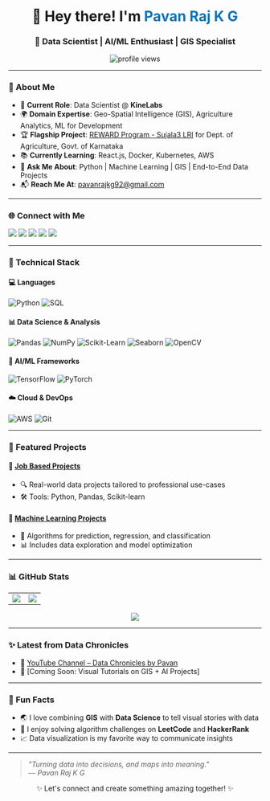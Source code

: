 <h1 align="center">👋 Hey there! I'm <span style="color:#0e75b6">Pavan Raj K G</span></h1>
<h3 align="center">🚀 Data Scientist | AI/ML Enthusiast | GIS Specialist</h3>

<p align="center">
  <img src="https://komarev.com/ghpvc/?username=pavanrajkg04&label=Profile%20Views&color=0e75b6&style=flat" alt="profile views" />
</p>

---

### 🌟 About Me
- 🎯 **Current Role**: Data Scientist @ **KineLabs**
- 🌍 **Domain Expertise**: Geo-Spatial Intelligence (GIS), Agriculture Analytics, ML for Development
- 🏆 **Flagship Project**: [REWARD Program - Sujala3 LRI](https://www.sujala3lri.karnataka.gov.in/) for Dept. of Agriculture, Govt. of Karnataka
- 📚 **Currently Learning**: React.js, Docker, Kubernetes, AWS
- 💬 **Ask Me About**: Python | Machine Learning | GIS | End-to-End Data Projects
- 📬 **Reach Me At**: pavanrajkg92@gmail.com

---

### 🌐 Connect with Me
<p align="left">
  <a href="https://linkedin.com/in/pavanrajkg/" target="_blank"><img src="https://img.shields.io/badge/-LinkedIn-blue?style=for-the-badge&logo=linkedin&logoColor=white" /></a>
  <a href="https://www.youtube.com/@datachroniclesbypavan" target="_blank"><img src="https://img.shields.io/badge/-YouTube-red?style=for-the-badge&logo=youtube&logoColor=white" /></a>
  <a href="https://www.hackerrank.com/pavanrajkg" target="_blank"><img src="https://img.shields.io/badge/-HackerRank-2EC866?style=for-the-badge&logo=hackerrank&logoColor=white" /></a>
  <a href="https://leetcode.com/u/pavanrajkg04/" target="_blank"><img src="https://img.shields.io/badge/-LeetCode-FFA116?style=for-the-badge&logo=leetcode&logoColor=black" /></a>
  <a href="https://www.hackerearth.com/@nesarastudio0492/" target="_blank"><img src="https://img.shields.io/badge/-HackerEarth-323754?style=for-the-badge&logo=hackerearth&logoColor=white" /></a>
</p>

---

### 🚀 Technical Stack

#### 💻 Languages
![Python](https://img.shields.io/badge/Python-3776AB?style=for-the-badge&logo=python&logoColor=white)
![SQL](https://img.shields.io/badge/SQL-4479A1?style=for-the-badge&logo=sqlite&logoColor=white)

#### 📊 Data Science & Analysis
![Pandas](https://img.shields.io/badge/Pandas-150458?style=for-the-badge&logo=pandas&logoColor=white)
![NumPy](https://img.shields.io/badge/Numpy-013243?style=for-the-badge&logo=numpy&logoColor=white)
![Scikit-Learn](https://img.shields.io/badge/Scikit--Learn-F7931E?style=for-the-badge&logo=scikit-learn&logoColor=white)
![Seaborn](https://img.shields.io/badge/Seaborn-3776AB?style=for-the-badge&logo=python&logoColor=white)
![OpenCV](https://img.shields.io/badge/OpenCV-5C3EE8?style=for-the-badge&logo=opencv&logoColor=white)

#### 🧠 AI/ML Frameworks
![TensorFlow](https://img.shields.io/badge/TensorFlow-FF6F00?style=for-the-badge&logo=tensorflow&logoColor=white)
![PyTorch](https://img.shields.io/badge/PyTorch-EE4C2C?style=for-the-badge&logo=pytorch&logoColor=white)

#### ☁️ Cloud & DevOps
![AWS](https://img.shields.io/badge/AWS-232F3E?style=for-the-badge&logo=amazon-aws&logoColor=white)
![Git](https://img.shields.io/badge/Git-F05032?style=for-the-badge&logo=git&logoColor=white)

---

### 📂 Featured Projects

#### 📁 [Job Based Projects](https://github.com/pavanrajkg04/Job_based_projects)
- 🔍 Real-world data projects tailored to professional use-cases  
- 🛠️ Tools: Python, Pandas, Scikit-learn

#### 📁 [Machine Learning Projects](https://github.com/pavanrajkg04/Machine_Learning_projects)
- 🤖 Algorithms for prediction, regression, and classification  
- 📊 Includes data exploration and model optimization

---

### 📊 GitHub Stats

<table>
  <tr>
    <td>
      <img src="https://github-readme-stats.vercel.app/api?username=pavanrajkg04&show_icons=true&theme=radical" />
    </td>
    <td>
      <img src="https://github-readme-stats.vercel.app/api/top-langs/?username=pavanrajkg04&layout=compact&theme=radical" />
    </td>
  </tr>
</table>

<p align="center">
  <img src="https://github-readme-streak-stats.herokuapp.com/?user=pavanrajkg04&theme=radical" />
</p>

---

### ✨ Latest from Data Chronicles
- 🎥 [YouTube Channel – Data Chronicles by Pavan](https://www.youtube.com/@datachroniclesbypavan)
- 🧠 [Coming Soon: Visual Tutorials on GIS + AI Projects]

---

### 🎯 Fun Facts
- 🌏 I love combining **GIS** with **Data Science** to tell visual stories with data  
- 🧩 I enjoy solving algorithm challenges on **LeetCode** and **HackerRank**  
- 📈 Data visualization is my favorite way to communicate insights  

---

> *"Turning data into decisions, and maps into meaning."*  
> — *Pavan Raj K G*

<p align="center">✨ Let's connect and create something amazing together! ✨</p>
